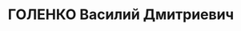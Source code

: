 ---
title: ГОЛЕНКО Василий Дмитриевич
description: '1890 г.р., м.р.: Славянский р-н, станица Петровская, (гражданство СССР),
  украинец, образование: малограмотный, член ВКП(б)

  председатель колхоза

  арестован 09.06.1937

  Обвинение: «участник контрреволюционной повстанческой организации, готовившей вооруженное
  восстание».

  Приговор: тройка при УНКВД по Краснодарскому краю, 14.02.1938 — ВМН с конфискацией
  имущества

  Расстрелян 07.03.1938

  Реабилитация: президиумом Краснодарского краевого суда, 30.06.1958 - за отсутствием
  состава преступления'
---